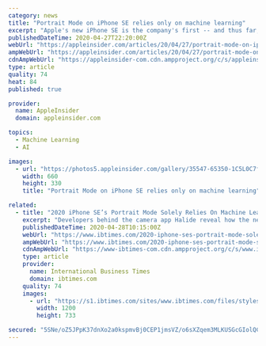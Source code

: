 ```yaml
---
category: news
title: "Portrait Mode on iPhone SE relies only on machine learning"
excerpt: "Apple's new iPhone SE is the company's first -- and thus far, only -- iPhone to solely rely on machine learning for Portrait Mode depth estimation."
publishedDateTime: 2020-04-27T22:20:00Z
webUrl: "https://appleinsider.com/articles/20/04/27/portrait-mode-on-iphone-se-relies-only-on-machine-learning"
ampWebUrl: "https://appleinsider.com/articles/20/04/27/portrait-mode-on-iphone-se-relies-only-on-machine-learning/amp/"
cdnAmpWebUrl: "https://appleinsider-com.cdn.ampproject.org/c/s/appleinsider.com/articles/20/04/27/portrait-mode-on-iphone-se-relies-only-on-machine-learning/amp/"
type: article
quality: 74
heat: 84
published: true

provider:
  name: AppleInsider
  domain: appleinsider.com

topics:
  - Machine Learning
  - AI

images:
  - url: "https://photos5.appleinsider.com/gallery/35547-65350-1C5L0C7fCMt3TJciKdyaNHg-l.jpg"
    width: 660
    height: 330
    title: "Portrait Mode on iPhone SE relies only on machine learning"

related:
  - title: "2020 iPhone SE’s Portrait Mode Solely Relies On Machine Learning"
    excerpt: "Developers behind the camera app Halide reveal how the new iPhone SE is able to capture photos in Portrait Mode simply using the single camera and machine learning."
    publishedDateTime: 2020-04-28T10:15:00Z
    webUrl: "https://www.ibtimes.com/2020-iphone-ses-portrait-mode-solely-relies-machine-learning-2966313"
    ampWebUrl: "https://www.ibtimes.com/2020-iphone-ses-portrait-mode-solely-relies-machine-learning-2966313?amp=1"
    cdnAmpWebUrl: "https://www-ibtimes-com.cdn.ampproject.org/c/s/www.ibtimes.com/2020-iphone-ses-portrait-mode-solely-relies-machine-learning-2966313?amp=1"
    type: article
    provider:
      name: International Business Times
      domain: ibtimes.com
    quality: 74
    images:
      - url: "https://s1.ibtimes.com/sites/www.ibtimes.com/files/styles/full/public/2020/04/16/2020-iphone-se.jpg"
        width: 1200
        height: 733

secured: "5SNe/oZ5JPpK37dnXo2a0kspmvBj0CEP1jmsVZ/o6sXZqem3MLKUSGcGIolQCFl2vK7muHlNB5vNUU9jQTHxCnO5gT6cxtv4QqNqD4IoZsZML5aPrxbYS5ZZpMaoATEnQFuOU1/aW/Fc/AoeVGRBmtuFbK99spakZVK9GvrTjhOfaQ0iNXiYk4gfbI6KQUblfldr+BH9eLibnKBS0CIGMBL9f+9ZJyWb0iLC/BVoyCTNhtgkeXaxWwr5Bcsc8bBeo1nlfWSNttoWg+ubFoQQtzQmPZqbu92XtkoNHv98mfj6cmCM+bZMCoNC7l0tiwLDj0Jt8sx412Z6DwWiamiOW6J8XzWv9ByOUV/uLOY2a1ycWOg0d6NZ9O0y0j6QJ4/BZdT+7t1kbKRATQzy9KdzgLEGXbBn3s3Vel6AyoT3tF8nJJjYMn6sAcOHCsVnXTiB5BTzfS9JfA538gXisHcz5AK5g5XJaDZ3zSfSabv2eCg=;oFq0njFXGmF2AmswCE18yQ=="
---
```


